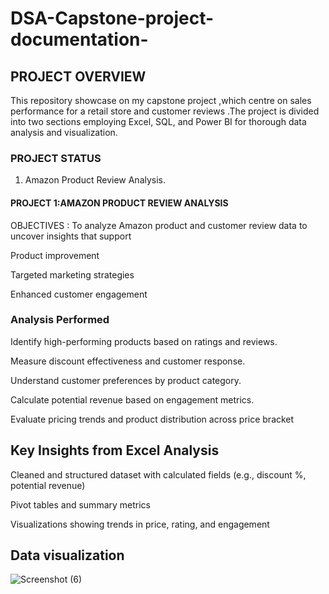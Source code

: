 # DSA-Capstone-project-documentation-
## PROJECT OVERVIEW 
This repository showcase on my capstone project ,which centre on sales performance for a retail store and customer reviews .The project is divided into two sections employing Excel, SQL, and Power BI for thorough data analysis and visualization.


### PROJECT STATUS

1. Amazon Product Review Analysis.




#### PROJECT 1:AMAZON PRODUCT REVIEW ANALYSIS

OBJECTIVES :
To analyze Amazon product and customer review data to uncover insights that support

Product improvement

Targeted marketing strategies

Enhanced customer engagement


### Analysis Performed

Identify high-performing products based on ratings and reviews.

Measure discount effectiveness and customer response.

Understand customer preferences by product category.

Calculate potential revenue based on engagement metrics.

Evaluate pricing trends and product distribution across price bracket

## Key Insights from Excel Analysis

Cleaned and structured dataset with calculated fields (e.g., discount %, potential revenue)

Pivot tables and summary metrics

Visualizations showing trends in price, rating, and engagement

## Data visualization 
![Screenshot (6)](https://github.com/user-attachments/assets/6d0227c9-def5-45db-9aed-8d74543cf692)


